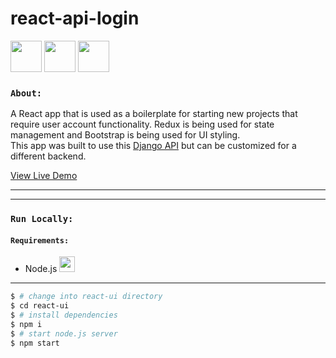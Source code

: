 # react-api-login
<img src="https://cdn.worldvectorlogo.com/logos/react-2.svg" width="50" height="50"/> <img src="https://cdn.worldvectorlogo.com/logos/redux.svg" width="50" height="50"/> <img src="https://cdn.worldvectorlogo.com/logos/bootstrap-5-1.svg" width="50" height="50"/>

### `About:`
A React app that is used as a boilerplate for starting new projects that require user account functionality.  Redux is being used for state management and Bootstrap is being used for UI styling.   
This app was built to use this [Django API](https://github.com/Adamhunter108/django-api-login) but can be customized for a different backend.

[View Live Demo](https://react-api-login-demo.netlify.app)



---
---

### `Run Locally:`

#### `Requirements:`
* Node.js <img src="https://cdn.worldvectorlogo.com/logos/nodejs-icon.svg" width="25" height="25"/>
---

```bash
$ # change into react-ui directory
$ cd react-ui
$ # install dependencies
$ npm i
$ # start node.js server
$ npm start
```